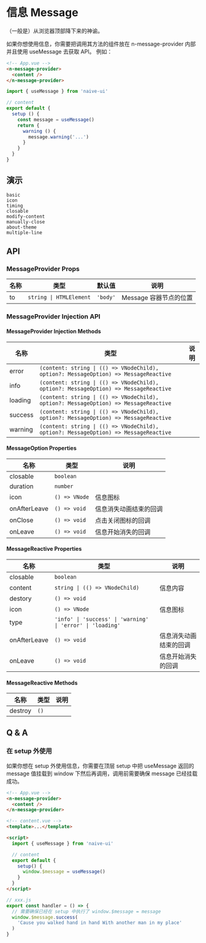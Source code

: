 # 信息 Message

（一般是）从浏览器顶部降下来的神谕。

<n-space vertical>
<n-alert title="使用前提" type="warning">
  如果你想使用信息，你需要把调用其方法的组件放在 <n-text code>n-message-provider</n-text> 内部并且使用 <n-text code>useMessage</n-text> 去获取 API。
</n-alert>
例如：

```html
<!-- App.vue -->
<n-message-provider>
  <content />
</n-message-provider>
```

```js
import { useMessage } from 'naive-ui'

// content
export default {
  setup () {
    const message = useMessage()
    return {
      warning () {
        message.warning('...')
      }
    }
  }
}
```

</n-space>

## 演示

```demo
basic
icon
timing
closable
modify-content
manually-close
about-theme
multiple-line
```

## API

### MessageProvider Props

| 名称 | 类型                    | 默认值   | 说明                   |
| ---- | ----------------------- | -------- | ---------------------- |
| to   | `string \| HTMLElement` | `'body'` | Message 容器节点的位置 |

### MessageProvider Injection API

#### MessageProvider Injection Methods

| 名称 | 类型 | 说明 |
| --- | --- | --- |
| error | `(content: string \| (() => VNodeChild), option?: MessageOption) => MessageReactive` |  |
| info | `(content: string \| (() => VNodeChild), option?: MessageOption) => MessageReactive` |  |
| loading | `(content: string \| (() => VNodeChild), option?: MessageOption) => MessageReactive` |  |
| success | `(content: string \| (() => VNodeChild), option?: MessageOption) => MessageReactive` |  |
| warning | `(content: string \| (() => VNodeChild), option?: MessageOption) => MessageReactive` |  |

#### MessageOption Properties

| 名称         | 类型          | 说明                   |
| ------------ | ------------- | ---------------------- |
| closable     | `boolean`     |                        |
| duration     | `number`      |                        |
| icon         | `() => VNode` | 信息图标               |
| onAfterLeave | `() => void`  | 信息消失动画结束的回调 |
| onClose      | `() => void`  | 点击关闭图标的回调     |
| onLeave      | `() => void`  | 信息开始消失的回调     |

#### MessageReactive Properties

| 名称 | 类型 | 说明 |
| --- | --- | --- |
| closable | `boolean` |  |
| content | `string \| (() => VNodeChild)` | 信息内容 |
| destory | `() => void` |  |
| icon | `() => VNode` | 信息图标 |
| type | `'info' \| 'success' \| 'warning' \| 'error' \| 'loading'` |  |
| onAfterLeave | `() => void` | 信息消失动画结束的回调 |
| onLeave | `() => void` | 信息开始消失的回调 |

#### MessageReactive Methods

| 名称    | 类型 | 说明 |
| ------- | ---- | ---- |
| destroy | `()` |      |

## Q & A

### 在 setup 外使用

<n-space vertical>
<n-alert type="warning">
  如果你想在 setup 外使用信息，你需要在顶层 setup 中把 <n-text code>useMessage</n-text> 返回的 message 值挂载到 window 下然后再调用，调用前需要确保 message 已经挂载成功。
</n-alert>

```html
<!-- App.vue -->
<n-message-provider>
  <content />
</n-message-provider>
```

```html
<!-- content.vue -->
<template>...</template>

<script>
  import { useMessage } from 'naive-ui'

  // content
  export default {
    setup() {
      window.$message = useMessage()
    }
  }
</script>
```

```js
// xxx.js
export const handler = () => {
  // 需要确保已经在 setup 中执行了 window.$message = message
  window.$message.success(
    'Cause you walked hand in hand With another man in my place'
  )
}
```

</n-space>
